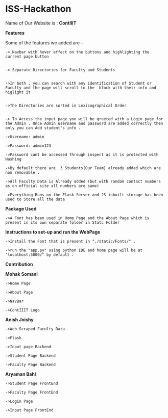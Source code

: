 # ISS-Hackathon


Name of Our Website is  : **ContIIIT**

 **Features** 
 
Some of the features we added are -

    -> Navbar with hover effect on the buttons and highlighting the current page button
    
    
    -> Separate Directories for Faculty and Students
    
    
    ->In both , you can search with any identification of Student or Faculty and the page will scroll to the  block with their info and higlight it
    
    
    ->The Directories are sorted in Lexicographical Order
    
    
    -> To Access the input page you will be greeted with a Login page for the Admin . Once Admin username and password are added correctly then only you can Add student's info . 
    
    ->Username: admin
    
    ->Password: admin123
    
    ->Password cant be accessed through inspect as it is protected with Hashing
    
    ->By default there are  3 Students(Our Team) already added which are non removable .
    
    ->All Faculty Data is Already added (but with random contact numbers as on official site all numbers are same)
    
    ->Everything Runs on the Flask Server and JS inbuilt storage has been used to Store all the data
  
 **Package Used** 

    ->A Font has been used in Home Page and the About Page which is present in its own separate folder in Statc Folder
    

 **Instructions to set-up and run the WebPage** 

    ->Install the Font that is present in "./static/Fonts/" .
    
    ->run the "app.py" using python IDE and home page will be at "localhost:5000/" by default .
    
    
 
 
 **Contribution**
      
   **Mohak Somani**
    
    ->Home Page
    
    ->About Page
    
    ->NavBar
    
    ->ContIIIT Logo
    
   **Anish Joishy**
   
    ->Web Scraped Faculty Data
    
    ->Flask
    
    ->Input page Backend
    
    ->Student Page Backend
    
    ->Faculty Page Backend
    
   
    
   **Aryaman Bahl**
  
    ->Student Page FrontEnd
    
    ->Faculty Page FrontEnd
    
    ->Login Page
    
    ->Input Page FrontEnd
    
